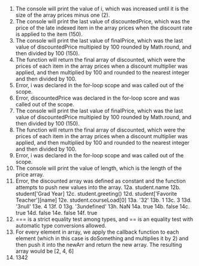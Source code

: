 1. The console will print the value of i, which was increased until it is the size of the array prices minus one (2).
2. The console will print the last value of discountedPrice, which was the price of the late indexed item in the array prices when the discount rate is applied to the item (150).
3. The console will print the last value of finalPrice, which was the last value of discountedPrice multipied by 100 rounded by Math.round, and then divided by 100 (150).
4. The function will return the final array of discounted, which were the prices of each item in the array prices when a discount multiplier was applied, and then multiplied by 100 and rounded to the nearest integer and then divided by 100.
5. Error, i was declared in the for-loop scope and was called out of the scope.
6. Error, discountedPrice was declared in the for-loop score and was called out of the scope.
7. The console will print the last value of finalPrice, which was the last value of discountedPrice multipied by 100 rounded by Math.round, and then divided by 100 (150).
8. The function will return the final array of discounted, which were the prices of each item in the array prices when a discount multiplier was applied, and then multiplied by 100 and rounded to the nearest integer and then divided by 100.
9. Error, i was declared in the for-loop scope and was called out of the scope.
10. The console will print the value of length, which is the length of the price array.
11. Error, the discounted array was defined as constant and the function attempts to push new values into the array.
12a. student.name
12b. student['Grad Year]
12c. student.greeting()
12d. student['Favorite Teacher'][name]
12e. student.courseLoad[0]
13a. '32'
13b. 1
13c. 3
13d. '3null'
13e. 4
13f. 0
13g. '3undefined'
13h. NaN
14a. true
14b. false
14c. true
14d. false
14e. false
14f. true
15. === is a strict equality test among types, and == is an equality test with automatic type conversions allowed.
17. For every element in array, we apply the callback function to each element (which in this case is doSomething and multiplies it by 2) and then push it into the newArr and return the new array. The resulting array would be [2, 4, 6]
19. 1342